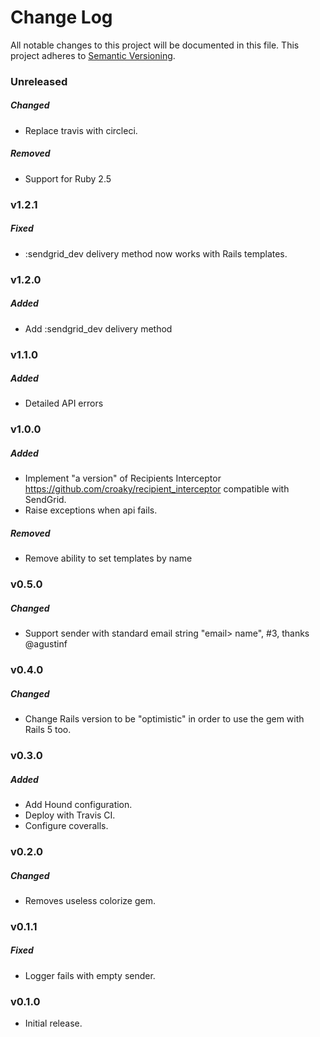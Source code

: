 # Change Log
All notable changes to this project will be documented in this file.
This project adheres to [Semantic Versioning](http://semver.org/).

### Unreleased

##### Changed

* Replace travis with circleci.

##### Removed

* Support for Ruby 2.5

### v1.2.1

##### Fixed

* :sendgrid_dev delivery method now works with Rails templates.

### v1.2.0

##### Added

* Add :sendgrid_dev delivery method

### v1.1.0

##### Added

* Detailed API errors

### v1.0.0

##### Added

* Implement "a version" of Recipients Interceptor https://github.com/croaky/recipient_interceptor compatible with SendGrid.
* Raise exceptions when api fails.

##### Removed

* Remove ability to set templates by name

### v0.5.0

##### Changed

* Support sender with standard email string "email> name", #3, thanks @agustinf

### v0.4.0

##### Changed

* Change Rails version to be "optimistic" in order to use the gem with Rails 5 too.

### v0.3.0

##### Added

* Add Hound configuration.
* Deploy with Travis CI.
* Configure coveralls.

### v0.2.0

##### Changed

* Removes useless colorize gem.

### v0.1.1

##### Fixed

* Logger fails with empty sender.

### v0.1.0

* Initial release.
